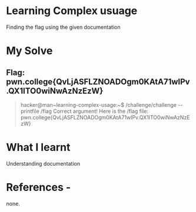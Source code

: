 # Learning Complex usuage 

Finding the flag using the given documentation 

# My Solve 

## Flag: pwn.college{QvLjASFLZNOADOgm0KAtA71wIPv.QX1ITO0wiNwAzNzEzW}

>hacker@man~learning-complex-usage:~$ /challenge/challenge --printfile /flag
Correct argument! Here is the /flag file:
pwn.college{QvLjASFLZNOADOgm0KAtA71wIPv.QX1ITO0wiNwAzNzEzW}

# What I learnt 

Understanding documentation 

# References - 

none.
